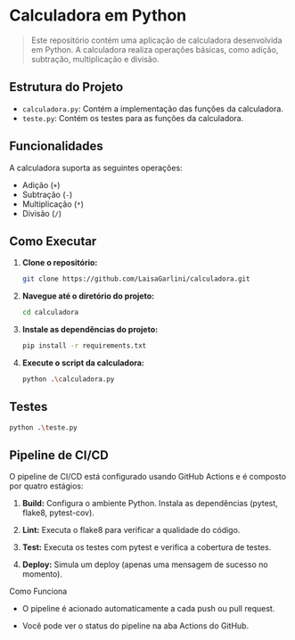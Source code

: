 # Calculadora em Python

> Este repositório contém uma aplicação de calculadora desenvolvida em Python. A calculadora realiza operações básicas, como adição, subtração, multiplicação e divisão.

## Estrutura do Projeto

- `calculadora.py`: Contém a implementação das funções da calculadora.
- `teste.py`: Contém os testes para as funções da calculadora.

## Funcionalidades

A calculadora suporta as seguintes operações:

- Adição (`+`)
- Subtração (`-`)
- Multiplicação (`*`)
- Divisão (`/`)

## Como Executar

1. **Clone o repositório:**

   ```bash
   git clone https://github.com/LaisaGarlini/calculadora.git

2. **Navegue até o diretório do projeto:**

   ```bash
   cd calculadora

3. **Instale as dependências do projeto:**

   ```bash
   pip install -r requirements.txt

4. **Execute o script da calculadora:**

   ```bash
   python .\calculadora.py

## Testes

   ```bash
   python .\teste.py
   ```

## Pipeline de CI/CD
O pipeline de CI/CD está configurado usando GitHub Actions e é composto por quatro estágios:

1. **Build:**
  Configura o ambiente Python.
  Instala as dependências (pytest, flake8, pytest-cov).

2. **Lint:**
  Executa o flake8 para verificar a qualidade do código.

3. **Test:**
  Executa os testes com pytest e verifica a cobertura de testes.

4. **Deploy:**
  Simula um deploy (apenas uma mensagem de sucesso no momento).

Como Funciona
- O pipeline é acionado automaticamente a cada push ou pull request.

- Você pode ver o status do pipeline na aba Actions do GitHub.
